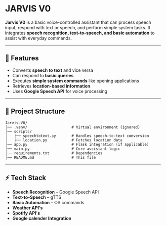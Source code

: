 # **JARVIS V0**  

**Jarvis V0** is a basic voice-controlled assistant that can process speech input, respond with text or speech, and perform simple system tasks. It integrates **speech recognition, text-to-speech, and basic automation** to assist with everyday commands.

---

## **📌 Features**
- Converts **speech to text** and vice versa  
- Can respond to **basic queries**  
- Executes **simple system commands** like opening applications  
- Retrieves **location-based information**  
- Uses **Google Speech API** for voice processing  

---

## **📁 Project Structure**
```
Jarvis-V0/
│── .venv/                    # Virtual environment (ignored)
│── scripts/
│   ├── speechtotext.py       # Handles speech-to-text conversion
│   ├── location.py           # Fetches location data
│── app.py                    # Flask integration (if applicable)
│── main.py                   # Core assistant logic
│── requirements.txt          # Dependencies
│── README.md                 # This file
```

---

## **⚡ Tech Stack**
- **Speech Recognition** – Google Speech API  
- **Text-to-Speech** – gTTS  
- **Basic Automation** – OS commands
- **Weather API's** 
- **Spotify API's**
- **Google calender Integration**

